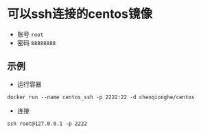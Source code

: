 # 可以ssh连接的centos镜像

* 账号 ```root```
* 密码 ```88888888```

## 示例
* 运行容器
```
docker run --name centos_ssh -p 2222:22 -d chenqionghe/centos
```
* 连接
```
ssh root@127.0.0.1 -p 2222
```


